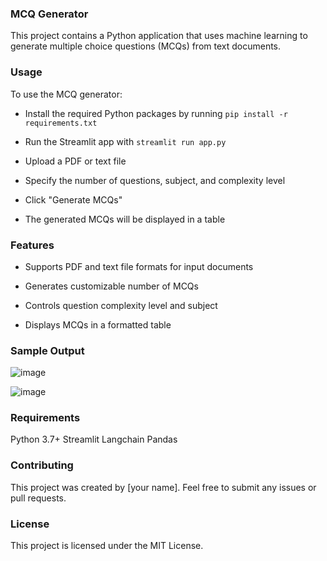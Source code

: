 ### MCQ Generator
This project contains a Python application that uses machine learning to generate multiple choice questions (MCQs) from text documents.

### Usage
To use the MCQ generator:

- Install the required Python packages by running `pip install -r requirements.txt`

- Run the Streamlit app with `streamlit run app.py`

- Upload a PDF or text file

- Specify the number of questions, subject, and complexity level

- Click "Generate MCQs"

- The generated MCQs will be displayed in a table

### Features
- Supports PDF and text file formats for input documents

- Generates customizable number of MCQs

- Controls question complexity level and subject

- Displays MCQs in a formatted table

### Sample Output
  ![image](https://github.com/shrchrds/MCQ_Generator/assets/109525315/2ecf2e99-dbec-49fe-8eb3-934347e32b62)

  ![image](https://github.com/shrchrds/MCQ_Generator/assets/109525315/b1cf499e-a1ec-4151-b27e-2efefcd41697)


### Requirements
Python 3.7+
Streamlit
Langchain
Pandas

### Contributing
This project was created by [your name]. Feel free to submit any issues or pull requests.

### License
This project is licensed under the MIT License.


